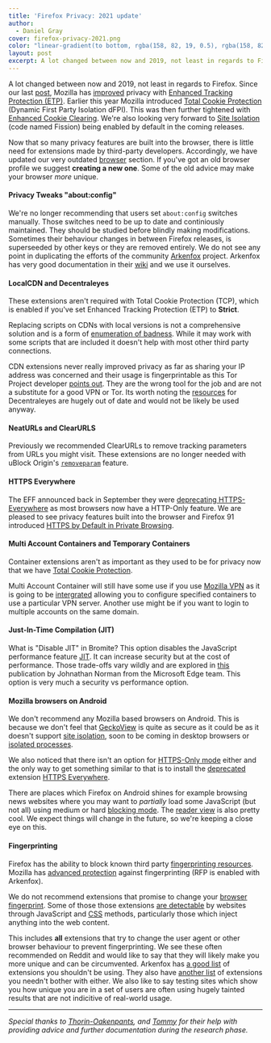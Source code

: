 ```yaml
---
title: 'Firefox Privacy: 2021 update'
author:
  - Daniel Gray
cover: firefox-privacy-2021.png
color: "linear-gradient(to bottom, rgba(158, 82, 19, 0.5), rgba(158, 82, 19, 0.9))"
layout: post
excerpt: A lot changed between now and 2019, not least in regards to Firefox. 
---
```


A lot changed between now and 2019, not least in regards to Firefox. Since our last [post](https://privacyguides.org/blog/2019/11/09/firefox-privacy/), Mozilla has [improved](https://blog.mozilla.org/en/products/firefox/latest-firefox-rolls-out-enhanced-tracking-protection-2-0-blocking-redirect-trackers-by-default/) privacy with [Enhanced Tracking Protection (ETP)](https://blog.mozilla.org/en/products/firefox/firefox-now-available-with-enhanced-tracking-protection-by-default/). Earlier this year Mozilla introduced [Total Cookie Protection](https://blog.mozilla.org/security/2021/02/23/total-cookie-protection/) (Dynamic First Party Isolation dFPI). This was then further tightened with [Enhanced Cookie Clearing](https://blog.mozilla.org/security/2021/08/10/firefox-91-introduces-enhanced-cookie-clearing/). We're also looking very forward to [Site Isolation](https://blog.mozilla.org/security/2021/05/18/introducing-site-isolation-in-firefox/) (code named Fission) being enabled by default in the coming releases.

Now that so many privacy features are built into the browser, there is little need for extensions made by third-party developers. Accordingly, we have updated our very outdated [browser](https://privacyguides.org/browsers/) section. If you've got an old browser profile we suggest **creating a new one**. Some of the old advice may make your browser *more* unique.

#### Privacy Tweaks "about:config"

We're no longer recommending that users set `about:config` switches manually. Those switches need to be up to date and continiously maintained. They should be studied before blindly making modifications. Sometimes their behaviour changes in between Firefox releases, is superseeded by other keys or they are  removed entirely. We do not see any point in duplicating the efforts of the community [Arkenfox](https://github.com/arkenfox/user.js) project. Arkenfox has very good documentation in their [wiki](https://github.com/arkenfox/user.js/wiki) and we use it ourselves.

#### LocalCDN and Decentraleyes

These extensions aren't required with Total Cookie Protection (TCP), which is enabled if you've set Enhanced Tracking Protection (ETP) to **Strict**.

Replacing scripts on CDNs with local versions is not a comprehensive solution and is a form of [enumeration of badness](https://www.ranum.com/security/computer_security/editorials/dumb/). While it may work with some scripts that are included it doesn't help with most other third party connections.

CDN extensions never really improved privacy as far as sharing your IP address was concerned and their usage is fingerprintable as this Tor Project developer [points out](https://gitlab.torproject.org/tpo/applications/tor-browser/-/issues/22089#note_2639603). They are the wrong tool for the job and are not a substitute for a good VPN or Tor. Its worth noting the [resources](https://git.synz.io/Synzvato/decentraleyes/-/tree/master/resources) for Decentraleyes are hugely out of date and would not be likely be used anyway.

#### NeatURLs and ClearURLS

Previously we recommended ClearURLs to remove tracking parameters from URLs you might visit. These extensions are no longer needed with uBlock Origin's [`removeparam`](https://github.com/gorhill/uBlock/wiki/Static-filter-syntax#removeparam) feature.

#### HTTPS Everywhere

The EFF announced back in September they were [deprecating HTTPS-Everywhere](https://www.eff.org/deeplinks/2021/09/https-actually-everywhere) as most browsers now have a HTTP-Only feature. We are pleased to see privacy features built into the browser and Firefox 91 introduced [HTTPS by Default in Private Browsing](https://blog.mozilla.org/security/2021/08/10/firefox-91-introduces-https-by-default-in-private-browsing/).

#### Multi Account Containers and Temporary Containers

Container extensions aren't as important as they used to be for privacy now that we have [Total Cookie Protection](https://blog.mozilla.org/security/2021/02/23/total-cookie-protection/).

Multi Account Container will still have some use if you use [Mozilla VPN](https://en.wikipedia.org/wiki/Mozilla_VPN) as it is going to be [intergrated](https://github.com/mozilla/multi-account-containers/issues/2210) allowing you to configure specified containers to use a particular VPN server. Another use might be if you want to login to multiple accounts on the same domain.

#### Just-In-Time Compilation (JIT)

What is "Disable JIT" in Bromite? This option disables the JavaScript performance feature [JIT](https://en.wikipedia.org/wiki/Just-in-time_compilation). It can increase security but at the cost of performance. Those trade-offs vary wildly and are explored in [this](https://microsoftedge.github.io/edgevr/posts/Super-Duper-Secure-Mode/) publication by Johnathan Norman from the Microsoft Edge team. This option is very much a security vs performance option.

#### Mozilla browsers on Android

We don't recommend any Mozilla based browsers on Android. This is because we don't feel that [GeckoView](https://mozilla.github.io/geckoview) is quite as secure as it could be as it doesn't support [site isolation](https://hacks.mozilla.org/2021/05/introducing-firefox-new-site-isolation-security-architecture), soon to be coming in desktop browsers or [isolated processes](https://bugzilla.mozilla.org/show_bug.cgi?id=1565196).

We also noticed that there isn't an option for [HTTPS-Only mode](https://github.com/mozilla-mobile/fenix/issues/16952#issuecomment-907960218) either and the only way to get something similar to that is to install the [deprecated](https://www.eff.org/deeplinks/2021/09/https-actually-everywhere) extension [HTTPS Everywhere](https://www.eff.org/https-everywhere).

There are places which Firefox on Android shines for example browsing news websites where you may want to *partially* load some JavaScript (but not all) using medium or hard [blocking mode](https://github.com/gorhill/uBlock/wiki/Blocking-mode). The [reader view](https://support.mozilla.org/en-US/kb/view-articles-reader-view-firefox-android) is also pretty cool. We expect things will change in the future, so we're keeping a close eye on this.

#### Fingerprinting

Firefox has the ability to block known third party [fingerprinting resources](https://blog.mozilla.org/security/2020/01/07/firefox-72-fingerprinting/). Mozilla has [advanced protection](https://support.mozilla.org/kb/firefox-protection-against-fingerprinting) against fingerprinting (RFP is enabled with Arkenfox).

We do not recommend extensions that promise to change your [browser fingerprint](https://blog.torproject.org/browser-fingerprinting-introduction-and-challenges-ahead/). Some of those those extensions [are detectable](https://www.cse.chalmers.se/~andrei/codaspy17.pdf) by websites through JavaScript and [CSS](https://hal.archives-ouvertes.fr/hal-03152176/file/style-fingerprinting-usenix.pdf) methods, particularly those which inject anything into the web content.

This includes **all** extensions that try to change the user agent or other browser behaviour to prevent fingerprinting. We see these often recommended on Reddit and would like to say that they will likely make you more unique and can be circumvented.  Arkenfox has [a good list](https://github.com/arkenfox/user.js/wiki/4.1-Extensions#small_orange_diamond-%EF%B8%8F-anti-fingerprinting-extensions-fk-no) of extensions you shouldn't be using. They also have [another list](https://github.com/arkenfox/user.js/wiki/4.1-Extensions#small_orange_diamond-dont-bother) of extensions you needn't bother with either. We also like to say testing sites which show you how unique you are in a set of users are often using hugely tainted results that are not indicitive of real-world usage.

---

_Special thanks to [Thorin-Oakenpants](https://github.com/Thorin-Oakenpants), and [Tommy](https://tommytran.io) for their help with providing advice and further documentation during the research phase._
